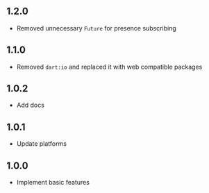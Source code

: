 ## 1.2.0

- Removed unnecessary `Future` for presence subscribing

## 1.1.0

- Removed `dart:io` and replaced it with web compatible packages

## 1.0.2

- Add docs

## 1.0.1

- Update platforms

## 1.0.0

- Implement basic features

